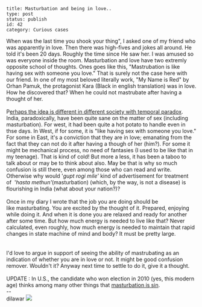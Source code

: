 ~~~~ 
title: Masturbation and being in love..
type: post
status: publish
id: 42
category: Curious cases
~~~~

When was the last time you shook your thing", I asked one of my friend
who was apparently in love. Then there was high-fives and jokes all
around. He told it's been 20 days. Roughly the time since He saw her. I
was amused so was everyone inside the room. Masturbation and love have
two extremly opposite school of thoughts. Ones goes like this,
"Mastrubation is like having sex with someone you love." That is surely
not the case here with our friend. In one of my most beloved literally
work, "My Name is Red" by Orhan Pamuk, the protagonist Kara (Black in
english translation) was in love. How he discovered that? When he could
not mastrubate after having a thought of her.\
\
P[erhaps the idea is different in different society with temporal
paradox](http://www.springerlink.com/content/r407h39183426645/). India,
paradoxically, have been quite sane on the matter of sex (including
masturbation). For west, it had been quite a hot potato to handle even
in thse days. In West, if for some, it is "like having sex with someone
you love." For some in East, it's a conviction that they are in love;
emanating from the fact that they can not do it after having a though of
her (him?). For some it might be mechanical process, no need
of fantasies (I used to be like that in my teenage). That is kind of
cold! But more a less, it has been a taboo to talk about or may be to
think about also. May be that is why so much confusion is still there,
even among those who can read and write. Otherwise why would '*gupt rogi
mile'* kind of advertisement for treatment of  '*hasta
methun'*(masturbation) (which, by the way, is not a disease) is
flourishing in India (what about your nation?)?\
\
Once in my diary I wrote that the job you are doing should be
like masturbating. You are excited by the thought of it. Prepared,
enjoying while doing it. And when it is done you are relaxed and ready
for another after some time. But how much energy is needed to live like
that? Never calculated, even roughly, how much energy is needed to
maintain that rapid changes in state machine of mind and body? It must
be pretty large.\
\
\
I'd love to argue in support of seeing the ability of mastrubating as an
indication of whether you are in love or not. It might be good confusion
remover. Wouldn't it? Anyway next time to settle to do it, give it a
thought.\
\
UPDATE : In U.S., the candidate who won election in 2010 (yes, this
modern age) thinks among many other things that [masturbation is
sin](http://www.guardian.co.uk/world/2010/sep/15/christine-odonnell-delaware-midterms).
\
--\
dilawar
![](https://blogger.googleusercontent.com/tracker/3794193585985230867-6536999992062736669?l=dilawarsays.blogspot.com)
